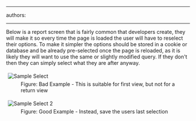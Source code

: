 

---
authors:

---




<span class='intro'> <p>Below is a report screen that is fairly common that developers create, 
they will make it so every time the page is loaded the user will have to
 reselect their options. To make it simpler the options should be stored
 in a cookie or database and be already pre-selected once the page is 
reloaded, as it is likely they will want to use the same or slightly 
modified query. If they don't then they can simply select what they are 
after anyway.</p> </span>

<dl class="badImage"><dt>
      <img src="http&#58;//www.ssw.com.au/ssw/Standards/Rules/Images/SampleSelect.jpg" alt="Sample Select" style="margin&#58;5px;" />
   </dt><dd>Figure&#58; Bad Example - This is suitable for first view, but not for a return view</dd></dl><dl class="goodImage"><dt>
      <img src="http&#58;//www.ssw.com.au/ssw/Standards/Rules/Images/SampleSelect2.jpg" alt="Sample Select 2" style="margin&#58;5px;" />
   </dt><dd>Figure&#58; Good Example - Instead, save the users last selection</dd></dl>


